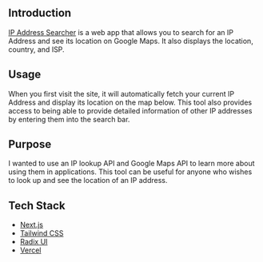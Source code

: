 ## Introduction

[IP Address Searcher](https://ip-searcher-eight.vercel.app) is a web app that allows you to search for an IP Address and see its location on Google Maps. It also displays the location, country, and ISP.

## Usage

When you first visit the site, it will automatically fetch your current IP Address and display its location on the map below. This tool also provides access to being able to provide detailed information of other IP addresses by entering them into the search bar.

## Purpose

I wanted to use an IP lookup API and Google Maps API to learn more about using them in applications. This tool can be useful for anyone who wishes to look up and see the location of an IP address.

## Tech Stack

- [Next.js](https://nextjs.org/)
- [Tailwind CSS](https://tailwindcss.com/)
- [Radix UI](https://www.radix-ui.com/)
- [Vercel](https://vercel.com/)
